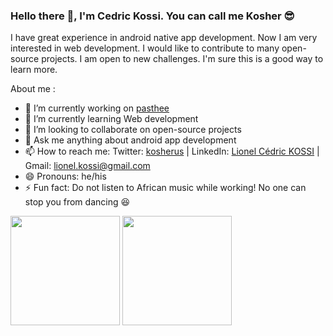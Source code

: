 ### Hello there 👋, I'm Cedric Kossi. You can call me Kosher 😎
I have great experience in android native app development. Now I am very interested in web development. I would like to contribute to many open-source projects. I am open to new challenges. I'm sure this is a good way to learn more.

About me :

- 🔭 I’m currently working on [pasthee](https://github.com/kosher9/pasthee)
- 🌱 I’m currently learning Web development
- 👯 I’m looking to collaborate on open-source projects
- 💬 Ask me anything about android app development
- 📫 How to reach me: Twitter: [kosherus](https://twitter.com/kosherus) | LinkedIn: [Lionel Cédric KOSSI](https://www.linkedin.com/in/lionel-c%C3%A9dric-kossi-323042172/) | Gmail: lionel.kossi@gmail.com
- 😄 Pronouns: he/his
- ⚡ Fun fact: Do not listen to African music while working! No one can stop you from dancing 😆

<img src="https://github-readme-stats-kosher9.vercel.app/api?username=kosher9&count_private=true&layout=compact&theme=tokyonight" height="175"/>     <img src="https://github-readme-stats-kosher9.vercel.app/api/top-langs/?username=kosher9&layout=compact&theme=tokyonight" height="175"/>
